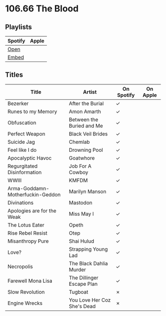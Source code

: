 # 106.66 The Blood

## Playlists

| Spotify | Apple |
| ------- | ----- |
| [Open](https://open.spotify.com/user/marauderxtreme/playlist/3OvIlql6JokPvr6OAgTyqw) |
| [Embed](https://embed.spotify.com/?uri=spotify%3Auser%3Amarauderxtreme%3Aplaylist%3A3OvIlql6JokPvr6OAgTyqw) |

## Titles

| Title                            | Artist                      | On Spotify | On Apple |
| -------------------------------- | --------------------------- | ---------- | -------- |
| Bezerker                         | After the Burial            | ✓
| Runes to my Memory               | Amon Amarth                 | ✓
| Obfuscation                      | Between the Buried and Me   | ✓
| Perfect Weapon                   | Black Veil Brides           | ✓
| Suicide Jag                      | Chemlab                     | ✓
| Feel like I do                   | Drowning Pool               | ✓
| Apocalyptic Havoc                | Goatwhore                   | ✓
| Regurgitated Disinformation      | Job For A Cowboy            | ✓
| WWIII                            | KMFDM                       | ✓
| Arma-Goddamn-Motherfuckin-Geddon | Marilyn Manson              | ✓
| Divinations                      | Mastodon                    | ✓
| Apologies are for the Weak       | Miss May I                  | ✓
| The Lotus Eater                  | Opeth                       | ✓
| Rise Rebel Resist                | Otep                        | ✓
| Misanthropy Pure                 | Shai Hulud                  | ✓
| Love?                            | Strapping Young Lad         | ✓
| Necropolis                       | The Black Dahlia Murder     | ✓
| Farewell Mona Lisa               | The Dillinger Escape Plan   | ✓
| Slow Revolution                  | Tugboat                     | ✗
| Engine Wrecks                    | You Love Her Coz She's Dead | ✗
